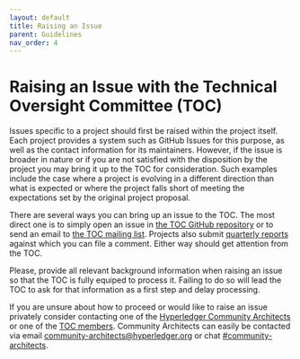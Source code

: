 ```yaml
---
layout: default
title: Raising an Issue
parent: Guidelines
nav_order: 4
---
```

# Raising an Issue with the Technical Oversight Committee (TOC)

Issues specific to a project should first be raised within the project itself. Each project provides a system such as GitHub Issues for this purpose, as well as the contact information for its maintainers. However, if the issue is broader in nature or if you are not satisfied with the disposition by the project you may bring it up to the TOC for consideration. Such examples include the case where a project is evolving in a different direction than what is expected or where the project falls short of meeting the expectations set by the original project proposal.

There are several ways you can bring up an issue to the TOC. The most direct one is to simply open an issue in [the TOC GitHub repository](https://github.com/hyperledger/toc/issues) or to send an email to [the TOC mailing list](https://lists.hyperledger.org/g/toc/). Projects also submit [quarterly reports](https://wiki.hyperledger.org/display/TSC/TOC+Project+Updates) against which you can file a comment. Either way should get attention from the TOC.

Please, provide all relevant background information when raising an issue so that the TOC is fully equiped to process it. Failing to do so will lead the TOC to ask for that information as a first step and delay processing.

If you are unsure about how to proceed or would like to raise an issue privately consider contacting one of the [Hyperledger Community Architects](https://wiki.hyperledger.org/display/CA/Community+Architects+Team) or one of the [TOC members](./toc-members.md). Community Architects can easily be contacted via email [community-architects@hyperledger.org](mailto:community-architects@hyperledger.org) or chat [#community-architects](https://discord.com/servers/hyperledger-foundation-905194001349627914).
